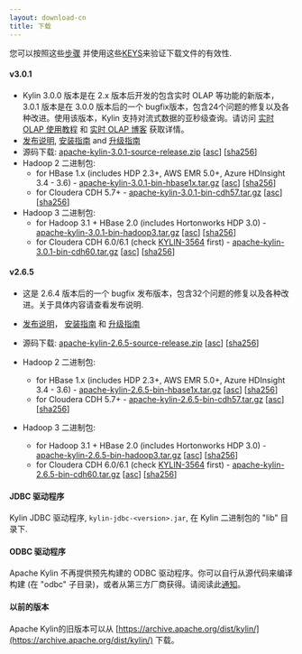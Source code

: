 ```yaml
---
layout: download-cn
title: 下载
---
```


您可以按照这些[步骤](https://www.apache.org/info/verification.html) 并使用这些[KEYS](https://www.apache.org/dist/kylin/KEYS)来验证下载文件的有效性.

#### v3.0.1
- Kylin 3.0.0 版本是在 2.x 版本后开发的包含实时 OLAP 等功能的新版本，3.0.1 版本是在 3.0.0 版本后的一个 bugfix版本，包含24个问题的修复以及各种改进。使用该版本，Kylin 支持对流式数据的亚秒级查询。请访问 [实时 OLAP 使用教程](/docs/tutorial/realtime_olap.html) 和 [实时 OLAP 博客](/blog/2019/04/12/rt-streaming-design/) 获取详情。
- [发布说明](/docs/release_notes.html), [安装指南](/docs/install/index.html) and [升级指南](/docs/howto/howto_upgrade.html)
- 源码下载: [apache-kylin-3.0.1-source-release.zip](https://www.apache.org/dyn/closer.cgi/kylin/apache-kylin-3.0.1/apache-kylin-3.0.1-source-release.zip) \[[asc](https://www.apache.org/dist/kylin/apache-kylin-3.0.1/apache-kylin-3.0.1-source-release.zip.asc)\] \[[sha256](https://www.apache.org/dist/kylin/apache-kylin-3.0.1/apache-kylin-3.0.1-source-release.zip.sha256)\]
- Hadoop 2 二进制包:
  - for HBase 1.x (includes HDP 2.3+, AWS EMR 5.0+, Azure HDInsight 3.4 - 3.6) - [apache-kylin-3.0.1-bin-hbase1x.tar.gz](https://www.apache.org/dyn/closer.cgi/kylin/apache-kylin-3.0.1/apache-kylin-3.0.1-bin-hbase1x.tar.gz) \[[asc](https://www.apache.org/dist/kylin/apache-kylin-3.0.1/apache-kylin-3.0.1-bin-hbase1x.tar.gz.asc)\] \[[sha256](https://www.apache.org/dist/kylin/apache-kylin-3.0.1/apache-kylin-3.0.1-bin-hbase1x.tar.gz.sha256)\]
  - for Cloudera CDH 5.7+ - [apache-kylin-3.0.1-bin-cdh57.tar.gz](https://www.apache.org/dyn/closer.cgi/kylin/apache-kylin-3.0.1/apache-kylin-3.0.1-bin-cdh57.tar.gz) \[[asc](https://www.apache.org/dist/kylin/apache-kylin-3.0.1/apache-kylin-3.0.1-bin-cdh57.tar.gz.asc)\] \[[sha256](https://www.apache.org/dist/kylin/apache-kylin-3.0.1/apache-kylin-3.0.1-bin-cdh57.tar.gz.sha256)\]
- Hadoop 3 二进制包:
  - for Hadoop 3.1 + HBase 2.0 (includes Hortonworks HDP 3.0) - [apache-kylin-3.0.1-bin-hadoop3.tar.gz](https://www.apache.org/dyn/closer.cgi/kylin/apache-kylin-3.0.1/apache-kylin-3.0.1-bin-hadoop3.tar.gz) \[[asc](https://www.apache.org/dist/kylin/apache-kylin-3.0.1/apache-kylin-3.0.1-bin-hadoop3.tar.gz.asc)\] \[[sha256](https://www.apache.org/dist/kylin/apache-kylin-3.0.1/apache-kylin-3.0.1-bin-hadoop3.tar.gz.sha256)\]
  - for Cloudera CDH 6.0/6.1 (check [KYLIN-3564](https://issues.apache.org/jira/browse/KYLIN-3564) first) - [apache-kylin-3.0.1-bin-cdh60.tar.gz](https://www.apache.org/dyn/closer.cgi/kylin/apache-kylin-3.0.1/apache-kylin-3.0.1-bin-cdh60.tar.gz) \[[asc](https://www.apache.org/dist/kylin/apache-kylin-3.0.1/apache-kylin-3.0.1-bin-cdh60.tar.gz.asc)\] \[[sha256](https://www.apache.org/dist/kylin/apache-kylin-3.0.1/apache-kylin-3.0.1-bin-cdh60.tar.gz.sha256)\]

#### v2.6.5
- 这是 2.6.4 版本后的一个 bugfix 发布版本，包含32个问题的修复以及各种改进。关于具体内容请查看发布说明.
- [发布说明](/docs/release_notes.html)， [安装指南](/docs/install/index.html) 和 [升级指南](/docs/howto/howto_upgrade.html)
- 源码下载: [apache-kylin-2.6.5-source-release.zip](https://www.apache.org/dyn/closer.cgi/kylin/apache-kylin-2.6.5/apache-kylin-2.6.5-source-release.zip) \[[asc](https://www.apache.org/dist/kylin/apache-kylin-2.6.5/apache-kylin-2.6.5-source-release.zip.asc)\] \[[sha256](https://www.apache.org/dist/kylin/apache-kylin-2.6.5/apache-kylin-2.6.5-source-release.zip.sha256)\]
- Hadoop 2 二进制包:
  - for HBase 1.x (includes HDP 2.3+, AWS EMR 5.0+, Azure HDInsight 3.4 - 3.6) - [apache-kylin-2.6.5-bin-hbase1x.tar.gz](https://www.apache.org/dyn/closer.cgi/kylin/apache-kylin-2.6.5/apache-kylin-2.6.5-bin-hbase1x.tar.gz) \[[asc](https://www.apache.org/dist/kylin/apache-kylin-2.6.5/apache-kylin-2.6.5-bin-hbase1x.tar.gz.asc)\] \[[sha256](https://www.apache.org/dist/kylin/apache-kylin-2.6.5/apache-kylin-2.6.5-bin-hbase1x.tar.gz.sha256)\]
  - for Cloudera CDH 5.7+ - [apache-kylin-2.6.5-bin-cdh57.tar.gz](https://www.apache.org/dyn/closer.cgi/kylin/apache-kylin-2.6.5/apache-kylin-2.6.5-bin-cdh57.tar.gz) \[[asc](https://www.apache.org/dist/kylin/apache-kylin-2.6.5/apache-kylin-2.6.5-bin-cdh57.tar.gz.asc)\] \[[sha256](https://www.apache.org/dist/kylin/apache-kylin-2.6.5/apache-kylin-2.6.5-bin-cdh57.tar.gz.sha256)\]

- Hadoop 3 二进制包:
  - for Hadoop 3.1 + HBase 2.0 (includes Hortonworks HDP 3.0) - [apache-kylin-2.6.5-bin-hadoop3.tar.gz](https://www.apache.org/dyn/closer.cgi/kylin/apache-kylin-2.6.5/apache-kylin-2.6.5-bin-hadoop3.tar.gz) \[[asc](https://www.apache.org/dist/kylin/apache-kylin-2.6.5/apache-kylin-2.6.5-bin-hadoop3.tar.gz.asc)\] \[[sha256](https://www.apache.org/dist/kylin/apache-kylin-2.6.5/apache-kylin-2.6.5-bin-hadoop3.tar.gz.sha256)\]
  - for Cloudera CDH 6.0/6.1 (check [KYLIN-3564](https://issues.apache.org/jira/browse/KYLIN-3564) first) - [apache-kylin-2.6.5-bin-cdh60.tar.gz](https://www.apache.org/dyn/closer.cgi/kylin/apache-kylin-2.6.5/apache-kylin-2.6.5-bin-cdh60.tar.gz) \[[asc](https://www.apache.org/dist/kylin/apache-kylin-2.6.5/apache-kylin-2.6.5-bin-cdh60.tar.gz.asc)\] \[[sha256](https://www.apache.org/dist/kylin/apache-kylin-2.6.5/apache-kylin-2.6.5-bin-cdh60.tar.gz.sha256)\]

#### JDBC 驱动程序

Kylin JDBC 驱动程序, `kylin-jdbc-<version>.jar`, 在 Kylin 二进制包的 "lib" 目录下.

#### ODBC 驱动程序

Apache Kylin 不再提供预先构建的 ODBC 驱动程序。你可以自行从源代码来编译构建 (在 "odbc" 子目录)，或者从第三方厂商获得。请阅读此[通知](http://apache-kylin.74782.x6.nabble.com/Kylin-ODBC-driver-is-removed-from-download-page-td12928.html)。

#### 以前的版本  
Apache Kylin的旧版本可以从 [https://archive.apache.org/dist/kylin/](https://archive.apache.org/dist/kylin/) 下载。
